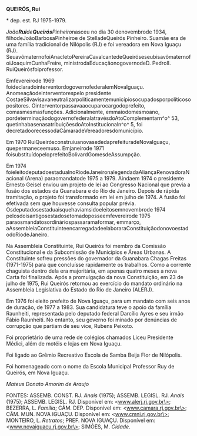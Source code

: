 **QUEIRÓS, Rui**

\* dep. est. RJ 1975-1979.

*João**Rui**de**Queirós**Pinheiro*nasceu no dia 30 denovembrode 1934,
filhodeJoãoBarbosaPinheiroe de StelladeQueirós Pinheiro. Suamãe era de
uma família tradicional de Nilópolis (RJ) e foi vereadora em Nova Iguaçu
(RJ).
SeuavômaternofoiAnacletoPereiraCavalcantedeQueiróseseubisavômaternofoiJoaquimCunhaFreire,
ministrodaEducaçãonogovernodeD. PedroII. RuiQueirósfoiprofessor.

Emfevereirode 1969 foideclaradointerventordogovernofederalemNovaIguaçu.
Anomeaçãodeinterventorespelo presidente
CostaeSilvavisavaneutralizarpoliticamentemunicípiosocupadosporpolíticosopositores.
Ointerventorpassavaaocuparocargodoprefeito, comasmesmasfunções.
Adicionalmente, emmaiodomesmoano,
pordeterminaçãodogovernofederalatravésdoAtoComplementarn^o^ 53,
quetinhabasenasatribuiçõesdoAtoInstitucionaln^o^ 5, foi
decretadoorecessodaCâmaradeVereadoresdomunicípio.

Em 1970 RuiQueirósconstruiuanovasededaprefeituradeNovaIguaçu,
quepermaneceemuso. Emjaneirode 1971
foisubstituídopeloprefeitoBolivardGomesdeAssumpção.

Em 1974
foieleitodeputadoestadualnoRiodeJaneironalegendadaAliançaRenovadoraNacional
(Arena) paraomandatode 1975 a 1979. Aindaem 1974 o presidente Ernesto
Geisel enviou um projeto de lei ao Congresso Nacional que previa a fusão
dos estados da Guanabara e do Rio de Janeiro. Depois de rápida
tramitação, o projeto foi transformado em lei em julho de 1974. A fusão
foi efetivada sem que houvesse consulta popular prévia.
Osdeputadosestaduaisquehaviamsidoeleitosemnovembrode 1974
pelosdoisantigosestadosetomadoposseemfevereirode 1975
paraosmandatosordináriospassaramaformar, emmarço,
aAssembleiaConstituinteencarregadadeelaboraraConstituiçãodonovoestadodoRiodeJaneiro.

Na Assembleia Constituinte, Rui Queirós foi membro da Comissão
Constitucional e da Subcomissão de Municípios e Áreas Urbanas. A
Constituinte sofreu pressões do governador da Guanabara Chagas Freitas
(1971-1975) para que concluísse rapidamente os trabalhos. Como a
corrente chaguista dentro dela era majoritária, em apenas quatro meses a
nova Carta foi finalizada. Após a promulgação da nova Constituição, em
23 de julho de 1975, Rui Queirós retornou ao exercício do mandato
ordinário na Assembleia Legislativa do Estado do Rio de Janeiro (ALERJ).

Em 1976 foi eleito prefeito de Nova Iguaçu, para um mandato com seis
anos de duração, de 1977 a 1983. Sua candidatura teve o apoio da família
Raunheiti, representada pelo deputado federal Darcílio Ayres e seu irmão
Fábio Raunheiti. No entanto, seu governo foi minado por denúncias de
corrupção que partiam de seu vice, Rubens Peixoto.

Foi proprietário de uma rede de colégios chamados Liceu Presidente
Médici, além de motéis e lojas em Nova Iguaçu.

Foi ligado ao Grêmio Recreativo Escola de Samba Beija Flor de Nilópolis.

Foi homenageado com o nome da Escola Municipal Professor Ruy de Queirós,
em Nova Iguaçu.

*Mateus Donato Amorim de Araujo*

FONTES: ASSEMB. CONST. RJ. *Anais* (1975); ASSEMB. LEGISL. RJ. *Anais*
(1975); ASSEMB. LEGISL. RJ. Disponível em: \<www.alerj.rj.gov.br\>;
BEZERRA, L. *Família*; CÂM. DEP. Disponível em:
\<www.camara.rj.gov.br\>; CÂM. MUN. NOVA IGUAÇU. Disponível em:
\<www.cmni.rj.gov.br\>; MONTEIRO, L. *Retratos*; PREF. NOVA IGUAÇU.
Disponível em: \<www.novaiguacu.rj.gov.br\>; SIMÕES, M. *Cidade*.

